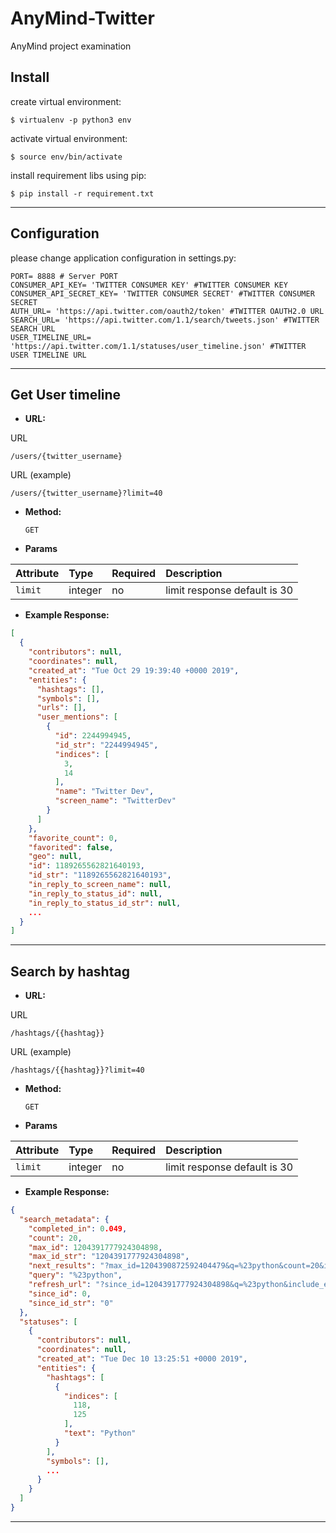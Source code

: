 # AnyMind-Twitter
AnyMind project examination

Install
-----------
create virtual environment:

    $ virtualenv -p python3 env

activate virtual environment:

    $ source env/bin/activate

install requirement libs using pip:

    $ pip install -r requirement.txt
----
Configuration
-----------
please change application configuration in settings.py:

    PORT= 8888 # Server PORT
    CONSUMER_API_KEY= 'TWITTER CONSUMER KEY' #TWITTER CONSUMER KEY
    CONSUMER_API_SECRET_KEY= 'TWITTER CONSUMER SECRET' #TWITTER CONSUMER SECRET
    AUTH_URL= 'https://api.twitter.com/oauth2/token' #TWITTER OAUTH2.0 URL
    SEARCH_URL= 'https://api.twitter.com/1.1/search/tweets.json' #TWITTER SEARCH URL
    USER_TIMELINE_URL= 'https://api.twitter.com/1.1/statuses/user_timeline.json' #TWITTER USER TIMELINE URL
----
Get User timeline
-----------
* **URL:**

URL

    /users/{twitter_username}
URL (example)

    /users/{twitter_username}?limit=40


* **Method:**

  `GET`

* **Params**

| Attribute       | Type    | Required | Description                  |
|:----------------|:--------|:---------|:-----------------------------|
| `limit`         | integer |   no     | limit response default is 30 |

* **Example Response:**
```json
[
  {
    "contributors": null,
    "coordinates": null,
    "created_at": "Tue Oct 29 19:39:40 +0000 2019",
    "entities": {
      "hashtags": [],
      "symbols": [],
      "urls": [],
      "user_mentions": [
        {
          "id": 2244994945,
          "id_str": "2244994945",
          "indices": [
            3,
            14
          ],
          "name": "Twitter Dev",
          "screen_name": "TwitterDev"
        }
      ]
    },
    "favorite_count": 0,
    "favorited": false,
    "geo": null,
    "id": 1189265562821640193,
    "id_str": "1189265562821640193",
    "in_reply_to_screen_name": null,
    "in_reply_to_status_id": null,
    "in_reply_to_status_id_str": null,
    ...
  }
]
```
----
Search by hashtag
-----------
* **URL:**

URL

    /hashtags/{{hashtag}}

URL (example)

    /hashtags/{{hashtag}}?limit=40


* **Method:**

  `GET`

* **Params**

| Attribute       | Type    | Required | Description                  |
|:----------------|:--------|:---------|:-----------------------------|
| `limit`         | integer |   no     | limit response default is 30 |

* **Example Response:**
```json
{
  "search_metadata": {
    "completed_in": 0.049,
    "count": 20,
    "max_id": 1204391777924304898,
    "max_id_str": "1204391777924304898",
    "next_results": "?max_id=1204390872592404479&q=%23python&count=20&include_entities=1",
    "query": "%23python",
    "refresh_url": "?since_id=1204391777924304898&q=%23python&include_entities=1",
    "since_id": 0,
    "since_id_str": "0"
  },
  "statuses": [
    {
      "contributors": null,
      "coordinates": null,
      "created_at": "Tue Dec 10 13:25:51 +0000 2019",
      "entities": {
        "hashtags": [
          {
            "indices": [
              118,
              125
            ],
            "text": "Python"
          }
        ],
        "symbols": [],
        ...
      }
    }
  ]
}
```
----